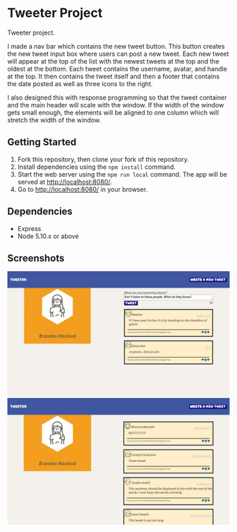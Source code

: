 # Tweeter Project

Tweeter project. 

I made a nav bar which contains the new tweet button. This button creates the new tweet input box where users can post a new tweet. Each new tweet will appear at the top of the list with the newest tweets at the top and the oldest at the bottom. Each tweet contains the username, avatar, and handle at the top. It then contains the tweet itself and then a footer that contains the date posted as well as three icons to the right. 

I also designed this with response programming so that the tweet container and the main header will scale with the window. If the width of the window gets small enough, the elements will be aligned to one column which will stretch the width of the window. 

## Getting Started

1. Fork this repository, then clone your fork of this repository.
2. Install dependencies using the `npm install` command.
3. Start the web server using the `npm run local` command. The app will be served at <http://localhost:8080/>.
4. Go to <http://localhost:8080/> in your browser.

## Dependencies

- Express
- Node 5.10.x or above

## Screenshots
![Screenshot of new tweet box](https://github.com/brandon236/tweeter/blob/master/docs/new-tweet.png)
![Screenshot of tweet list](https://github.com/brandon236/tweeter/blob/master/docs/tweet-page.png)

